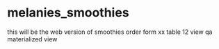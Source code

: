 # melanies_smoothies
this will be the web version of smoothies order form
xx table
12 view
qa materialized view
